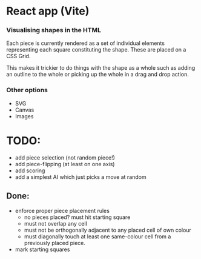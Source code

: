 # React app (Vite)

### Visualising shapes in the HTML

Each piece is currently rendered as a set of individual elements representing each square constituting the shape. These are placed on a CSS Grid.

This makes it trickier to do things with the shape as a whole such as adding an outline to the whole or picking up the whole in a drag and drop action.

### Other options

-   SVG
-   Canvas
-   Images

# TODO:

-   add piece selection (not random piece!)
-   add piece-flipping (at least on one axis)
-   add scoring
-   add a simplest AI which just picks a move at random

## Done:

-   enforce proper piece placement rules
    -   no pieces placed? must hit starting square
    -   must not overlap any cell
    -   must not be orthogonally adjacent to any placed cell of own colour
    -   must diagonally touch at least one same-colour cell from a previously placed piece.
-   mark starting squares
